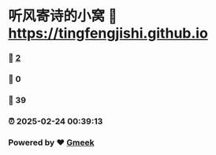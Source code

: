 # 听风寄诗的小窝 :link: https://tingfengjishi.github.io 
### :page_facing_up: [2](https://tingfengjishi.github.io/tag.html) 
### :speech_balloon: 0 
### :hibiscus: 39 
### :alarm_clock: 2025-02-24 00:39:13 
### Powered by :heart: [Gmeek](https://github.com/Meekdai/Gmeek)

